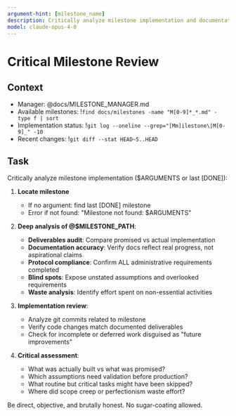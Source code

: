 ```yaml
---
argument-hint: [milestone_name]
description: Critically analyze milestone implementation and documentation
model: claude-opus-4-0
---
```


# Critical Milestone Review

## Context
- Manager: @docs/MILESTONE_MANAGER.md
- Available milestones: !`find docs/milestones -name "M[0-9]*_*.md" -type f | sort`
- Implementation status: !`git log --oneline --grep="[Mm]ilestone\|M[0-9]_" -10`
- Recent changes: !`git diff --stat HEAD~5..HEAD`

## Task
Critically analyze milestone implementation ($ARGUMENTS or last [DONE]):

1. **Locate milestone**
   - If no argument: find last [DONE] milestone
   - Error if not found: "Milestone not found: $ARGUMENTS"

2. **Deep analysis of @$MILESTONE_PATH**:
   - **Deliverables audit**: Compare promised vs actual implementation
   - **Documentation accuracy**: Verify docs reflect real progress, not aspirational claims
   - **Protocol compliance**: Confirm ALL administrative requirements completed
   - **Blind spots**: Expose unstated assumptions and overlooked requirements
   - **Waste analysis**: Identify effort spent on non-essential activities

3. **Implementation review**:
   - Analyze git commits related to milestone
   - Verify code changes match documented deliverables
   - Check for incomplete or deferred work disguised as "future improvements"

4. **Critical assessment**:
   - What was actually built vs what was promised?
   - Which assumptions need validation before production?
   - What routine but critical tasks might have been skipped?
   - Where did scope creep or perfectionism waste effort?

Be direct, objective, and brutally honest. No sugar-coating allowed.
